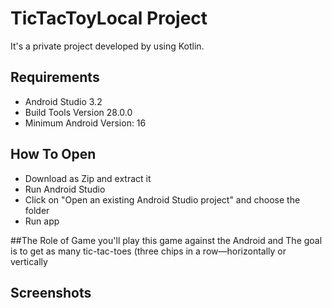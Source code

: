 # TicTacToyLocal Project
It's a private project developed by using Kotlin.

## Requirements
- Android Studio 3.2
- Build Tools Version 28.0.0
- Minimum Android Version: 16

## How To Open
- Download as Zip and extract it
- Run Android Studio
- Click on "Open an existing Android Studio project" and choose the folder
- Run app

##The Role of Game
you'll play this game against the Android and The goal is to get as many tic-tac-toes (three chips in a row—horizontally or vertically

## Screenshots


